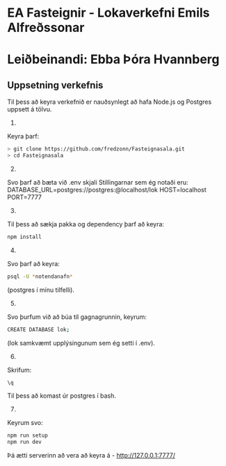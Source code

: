 # EA Fasteignir - Lokaverkefni Emils Alfreðssonar
# Leiðbeinandi: Ebba Þóra Hvannberg

## Uppsetning verkefnis

Til þess að keyra verkefnið er nauðsynlegt að hafa Node.js og Postgres uppsett á tölvu.

1. 
Keyra þarf: 
```bash
> git clone https://github.com/fredzonn/Fasteignasala.git
> cd Fasteignasala
```

2. 
Svo þarf að bæta við .env skjali
Stillingarnar sem ég notaði eru:
DATABASE_URL=postgres://postgres:@localhost/lok
HOST=localhost
PORT=7777

3. 
Til þess að sækja pakka og dependency þarf að keyra:
```bash
npm install 
```

4. 
Svo þarf að keyra:
```bash
psql -U *notendanafn* 
```
(postgres í mínu tilfelli).

5. 
Svo þurfum við að búa til gagnagrunnin, keyrum:
```bash
CREATE DATABASE lok; 
```
(lok samkvæmt upplýsingunum sem ég setti í .env).

6. 
Skrifum: 
```bash
\q 
```
Til þess að komast úr postgres í bash.

7. 
Keyrum svo:
```bash
npm run setup
npm run dev
```
Þá ætti serverinn að vera að keyra á - http://127.0.0.1:7777/


